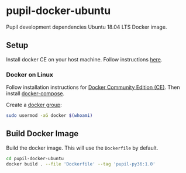 # pupil-docker-ubuntu
Pupil development dependencies Ubuntu 18.04 LTS Docker image. 

## Setup

Install docker CE on your host machine. Follow instructions [here](https://docs.docker.com/install/). 

### Docker on Linux

Follow installation instructions for [Docker Community Edition (CE)](https://docs.docker.com/engine/installation/linux/docker-ce/ubuntu/). Then install [docker-compose](https://docs.docker.com/compose/install/#install-compose).

Create a [docker group](https://stackoverflow.com/a/33596140):

```bash
sudo usermod -aG docker $(whoami)
```

## Build Docker Image

Build the docker image. This will use the `Dockerfile` by default.

```bash
cd pupil-docker-ubuntu
docker build . --file 'Dockerfile' --tag 'pupil-py36:1.0'
```
